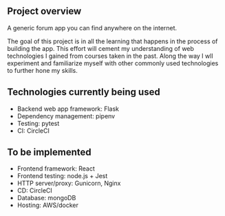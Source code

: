 ## Project overview
A generic forum app you can find anywhere on the internet.

The goal of this project is in all the learning that happens in the process of building the app. This effort will cement my understanding of web technologies I gained from courses taken in the past. Along the way I wll experiment and familiarize myself with other commonly used technologies to further hone my skills.

## Technologies currently being used
- Backend web app framework: Flask
- Dependency management: pipenv
- Testing: pytest
- CI: CircleCI

## To be implemented
- Frontend framework: React
- Frontend testing: node.js + Jest
- HTTP server/proxy: Gunicorn, Nginx
- CD: CircleCI
- Database: mongoDB
- Hosting: AWS/docker